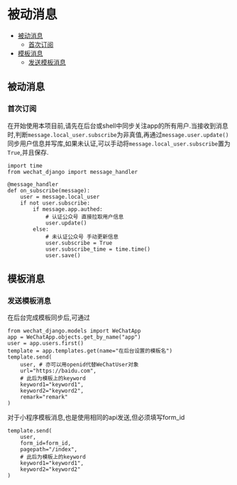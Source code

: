 # 被动消息

- [被动消息](#被动消息)
  - [首次订阅](#首次订阅)
- [模板消息](#模板消息)
  - [发送模板消息](#发送模板消息)

## 被动消息
### 首次订阅
在开始使用本项目前,请先在后台或shell中同步关注app的所有用户.当接收到消息时,判断`message.local_user.subscribe`为非真值,再通过`message.user.update()`同步用户信息并写库,如果未认证,可以手动将`message.local_user.subscribe`置为`True`,并且保存.

    import time
    from wechat_django import message_handler

    @message_handler
    def on_subscribe(message):
        user = message.local_user
        if not user.subscribe:
            if message.app.authed:
                # 认证公众号 直接拉取用户信息
                user.update()
            else:
                # 未认证公众号 手动更新信息
                user.subscribe = True
                user.subscribe_time = time.time()
                user.save()

## 模板消息
### 发送模板消息
在后台完成模板同步后,可通过

    from wechat_django.models import WeChatApp
    app = WeChatApp.objects.get_by_name("app")
    user = app.users.first()
    template = app.templates.get(name="在后台设置的模板名")
    template.send(
        user, # 亦可以用openid代替WeChatUser对象
        url="https://baidu.com",
        # 此后为模板上的keyword
        keyword1="keyword1",
        keyword2="keyword2",
        remark="remark"
    )

对于小程序模板消息,也是使用相同的api发送,但必须填写form_id

    template.send(
        user,
        form_id=form_id,
        pagepath="/index",
        # 此后为模板上的keyword
        keyword1="keyword1",
        keyword2="keyword2"
    )